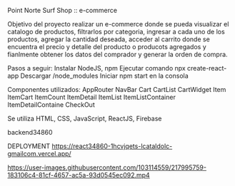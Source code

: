 Point Norte Surf Shop :: e-commerce

Objetivo del proyecto realizar un e-commerce donde se pueda visualizar el catalogo de productos, filtrarlos por categoria, ingresar a cada uno de los productos, agregar la cantidad deseada, acceder al carrito donde se encuentra el precio y detalle del producto o producots agregados y fianlmente obtener los datos del comprador y generar la orden de compra.

Pasos a seguir:
Instalar NodeJS, npm
Ejecutar comando npx create-react-app
Descargar /node_modules
Iniciar npm start en la consola

Componentes utilizados:
AppRouter
NavBar
Cart
CartList
CartWidget
Item
ItemCart
ItemCount
ItemDetail
ItemList
ItemListContainer
ItemDetailContaine
CheckOut

Se utiliza HTML, CSS, JavaScript, ReactJS, Firebase

backend34860

DEPLOYMENT https://react34860-1hcvjqets-lcataldolc-gmailcom.vercel.app/


https://user-images.githubusercontent.com/103114559/217995759-183106c4-81cf-4657-ac5a-93d0545ec092.mp4


